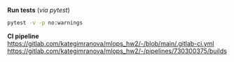 **Run tests** (*via pytest*)
```bash
pytest -v -p no:warnings
```

**CI pipeline**
https://gitlab.com/kategimranova/mlops_hw2/-/blob/main/.gitlab-ci.yml
https://gitlab.com/kategimranova/mlops_hw2/-/pipelines/730300375/builds
